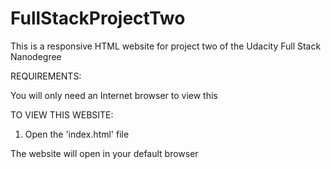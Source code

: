 # FullStackProjectTwo
This is a responsive HTML website for project two of the Udacity Full Stack Nanodegree

REQUIREMENTS:

You will only need an Internet browser to view this

TO VIEW THIS WEBSITE:

1. Open the 'index.html' file

The website will open in your default browser
